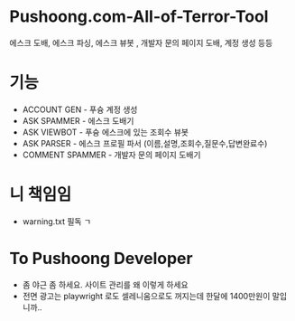 # Pushoong.com-All-of-Terror-Tool
에스크 도배, 에스크 파싱, 에스크 뷰봇 , 개발자 문의 페이지 도배, 계정 생성 등등


# 기능
- ACCOUNT GEN - 푸슝 계정 생성
- ASK SPAMMER - 에스크 도배기
- ASK VIEWBOT - 푸슝 에스크에 있는 조회수 뷰봇
- ASK PARSER - 에스크 프로필 파서 (이름,설명,조회수,질문수,답변완료수)
- COMMENT SPAMMER - 개발자 문의 페이지 도배기

# 니 책임임
- warning.txt 필독 ㄱ

# To Pushoong Developer

- 좀 야근 좀 하세요. 사이트 관리를 왜 이렇게 하세요 
- 전면 광고는 playwright 로도 셀레니움으로도 꺼지는데 한달에 1400만원이 말입니까..


